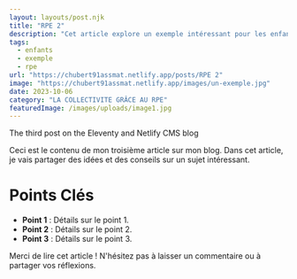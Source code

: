 ```yaml
---
layout: layouts/post.njk
title: "RPE 2"
description: "Cet article explore un exemple intéressant pour les enfants."
tags: 
  - enfants
  - exemple
  - rpe
url: "https://chubert91assmat.netlify.app/posts/RPE 2"
image: "https://chubert91assmat.netlify.app/images/un-exemple.jpg"
date: 2023-10-06
category: "LA COLLECTIVITE GRÂCE AU RPE"
featuredImage: /images/uploads/image1.jpg
---
```




The third post on the Eleventy and Netlify CMS blog

Ceci est le contenu de mon troisième article sur mon blog. Dans cet article, je vais partager des idées et des conseils sur un sujet intéressant.

# Points Clés

- **Point 1** : Détails sur le point 1.
- **Point 2** : Détails sur le point 2.
- **Point 3** : Détails sur le point 3.

Merci de lire cet article ! N'hésitez pas à laisser un commentaire ou à partager vos réflexions.
